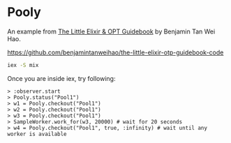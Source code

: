 # Pooly

An example from [The Little Elixir & OPT Guidebook](https://www.manning.com/books/the-little-elixir-and-otp-guidebook) by Benjamin Tan Wei Hao.

https://github.com/benjamintanweihao/the-little-elixir-otp-guidebook-code


```bash
iex -S mix
```

Once you are inside iex, try following:
```
> :observer.start
> Pooly.status("Pool1")
> w1 = Pooly.checkout("Pool1")
> w2 = Pooly.checkout("Pool1")
> w3 = Pooly.checkout("Pool1")
> SampleWorker.work_for(w3, 20000) # wait for 20 seconds
> w4 = Pooly.checkout("Pool1", true, :infinity) # wait until any worker is available
```
